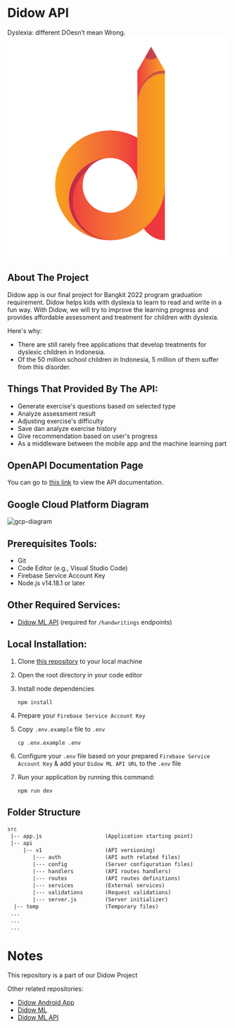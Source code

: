 # Didow API
Dyslexia: dIfferent DOesn’t mean Wrong.
![Logo](https://raw.githubusercontent.com/Arifwira/Didow/master/DidowLogo.png)

## About The Project
Didow app is our final project for Bangkit 2022 program graduation requirement. Didow helps kids with dyslexia to learn to read and write in a fun way. With Didow, we will try to improve the learning progress and provides affordable assessment and treatment for children with dyslexia.

Here's why:

- There are still rarely free applications that develop treatments for dyslexic children in Indonesia.
- Of the 50 million school children in Indonesia, 5 million of them suffer from this disorder.

## Things That Provided By The API:
- Generate exercise's questions based on selected type
- Analyze assessment result
- Adjusting exercise's difficulty
- Save dan analyze exercise history
- Give recommendation based on user's progress
- As a middleware between the mobile app and the machine learning part

## OpenAPI Documentation Page
You can go to [this link](https://documenter.getpostman.com/view/16016438/Uz5KjtYP) to view the API documentation.

## Google Cloud Platform Diagram
![gcp-diagram](https://user-images.githubusercontent.com/58871768/173245497-8a53a046-4008-4aba-96ec-6aec5112161d.png)

## Prerequisites Tools:
- Git
- Code Editor (e.g., Visual Studio Code)
- Firebase Service Account Key
- Node.js v14.18.1 or later

## Other Required Services:
- [Didow ML API](https://github.com/hendrawanap/didow-ml-api) (required for `/handwritings` endpoints)

## Local Installation:
1. Clone [this repository](https://github.com/hendrawanap/didow-api.git) to your local machine
2. Open the root directory in your code editor
3. Install node dependencies

    ```
    npm install
    ```

4. Prepare your `Firebase Service Account Key`
5. Copy `.env.example` file to `.env`

    ```
    cp .env.example .env
    ```
6. Configure your `.env` file based on your prepared `Firebase Service Account Key` & add your `Didow ML API URL` to the `.env` file
7. Run your application by running this command:

    ```
    npm run dev
    ```

## Folder Structure
```
src
 |-- app.js                    (Application starting point)
 |-- api
     |-- v1                    (API versioning)
        |--- auth              (API auth related files)
        |--- config            (Server configuration files)
        |--- handlers          (API routes handlers)
        |--- routes            (API routes definitions)
        |--- services          (External services)
        |--- validations       (Request validations)
        |--- server.js         (Server initializer)
  |-- temp                     (Temporary files)
 ...
 ...
 ...
```

# Notes
This repository is a part of our Didow Project

Other related repositories:
- [Didow Android App](https://github.com/Arifwira/Didow)
- [Didow ML](https://github.com/MRifqiFz/DidowML)
- [Didow ML API](https://github.com/hendrawanap/didow-ml-api)
